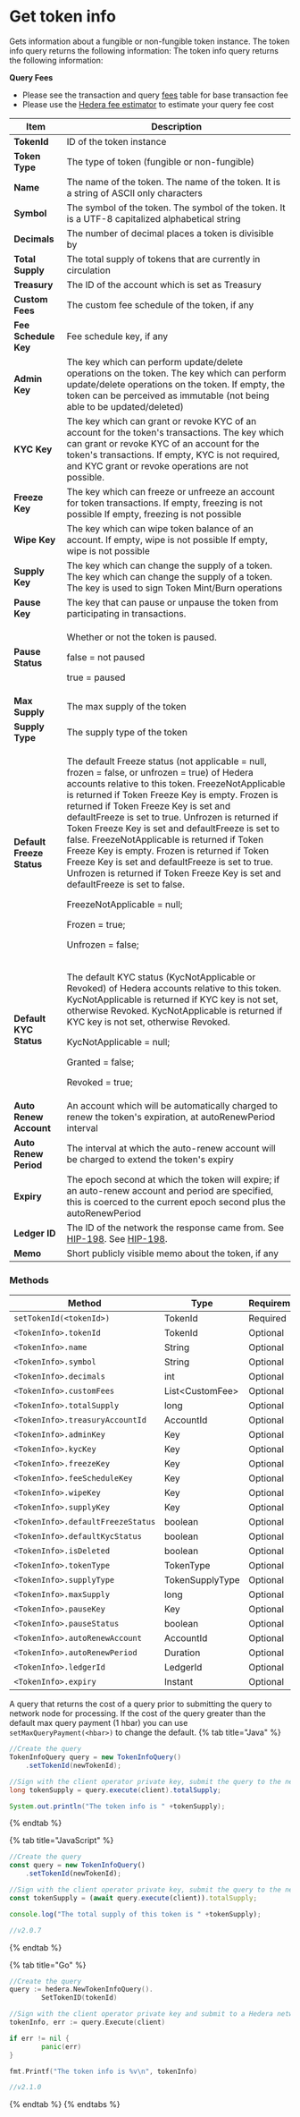 # Get token info

Gets information about a fungible or non-fungible token instance. The token info query returns the following information: The token info query returns the following information:

**Query Fees**

* Please see the transaction and query [fees](../../../networks/mainnet/fees/#transaction-and-query-fees) table for base transaction fee
* Please use the [Hedera fee estimator](https://hedera.com/fees) to estimate your query fee cost

| Item                      | Description                                                                                                                                                                                                                                             |
| ------------------------- | ------------------------------------------------------------------------------------------------------------------------------------------------------------------------------------------------------------------------------------------------------- |
| **TokenId**               | ID of the token instance                                                                                                                                                                                                                                |
| **Token Type**            | The type of token (fungible or non-fungible)                                                                                                                                                                                                            |
| **Name**                  | The name of the token. The name of the token. It is a string of ASCII only characters                                                                                                                                                                   |
| **Symbol**                | The symbol of the token. The symbol of the token. It is a UTF-8 capitalized alphabetical string                                                                                                                                                         |
| **Decimals**              | The number of decimal places a token is divisible by                                                                                                                                                                                                    |
| **Total Supply**          | The total supply of tokens that are currently in circulation                                                                                                                                                                                            |
| **Treasury**              | The ID of the account which is set as Treasury                                                                                                                                                                                                          |
| **Custom Fees**           | The custom fee schedule of the token, if any                                                                                                                                                                                                            |
| **Fee Schedule Key**      | Fee schedule key, if any                                                                                                                                                                                                                                |
| **Admin Key**             | The key which can perform update/delete operations on the token. The key which can perform update/delete operations on the token. If empty, the token can be perceived as immutable (not being able to be updated/deleted)                              |
| **KYC Key**               | The key which can grant or revoke KYC of an account for the token's transactions. The key which can grant or revoke KYC of an account for the token's transactions. If empty, KYC is not required, and KYC grant or revoke operations are not possible. |
| **Freeze Key**            | The key which can freeze or unfreeze an account for token transactions. If empty, freezing is not possible If empty, freezing is not possible                                                                                                           |
| **Wipe Key**              | The key which can wipe token balance of an account. If empty, wipe is not possible If empty, wipe is not possible                                                                                                                                       |
| **Supply Key**            | The key which can change the supply of a token. The key which can change the supply of a token. The key is used to sign Token Mint/Burn operations                                                                                                      |
| **Pause Key**             | The key that can pause or unpause the token from participating in transactions.                                                                                                                                                                         |
| **Pause Status**          | <p>Whether or not the token is paused.</p><p>false = not paused</p><p>true = paused</p>                                                                                                                                                                             |
| **Max Supply**            | The max supply of the token                                                                                                                                                                                                                             |
| **Supply Type**           | The supply type of the token                                                                                                                                                                                                                            |
| **Default Freeze Status** | <p>The default Freeze status (not applicable = null, frozen = false, or unfrozen = true) of Hedera accounts relative to this token. FreezeNotApplicable is returned if Token Freeze Key is empty. Frozen is returned if Token Freeze Key is set and defaultFreeze is set to true. Unfrozen is returned if Token Freeze Key is set and defaultFreeze is set to false. FreezeNotApplicable is returned if Token Freeze Key is empty. Frozen is returned if Token Freeze Key is set and defaultFreeze is set to true. Unfrozen is returned if Token Freeze Key is set and defaultFreeze is set to false.</p><p>FreezeNotApplicable = null;</p><p>Frozen = true;</p><p>Unfrozen = false;</p>                                                                                                                                                    |
| **Default KYC Status**    | <p>The default KYC status (KycNotApplicable or Revoked) of Hedera accounts relative to this token. KycNotApplicable is returned if KYC key is not set, otherwise Revoked. KycNotApplicable is returned if KYC key is not set, otherwise Revoked.</p><p>KycNotApplicable = null;</p><p>Granted = false;</p><p>Revoked = true;</p>                                                                                                                                                   |
| **Auto Renew Account**    | An account which will be automatically charged to renew the token's expiration, at autoRenewPeriod interval                                                                                                                                             |
| **Auto Renew Period**     | The interval at which the auto-renew account will be charged to extend the token's expiry                                                                                                                                                               |
| **Expiry**                | The epoch second at which the token will expire; if an auto-renew account and period are specified, this is coerced to the current epoch second plus the autoRenewPeriod                                                                                |
| **Ledger ID**             | The ID of the network the response came from. See [HIP-198](https://hips.hedera.com/hip/hip-198). See [HIP-198](https://hips.hedera.com/hip/hip-198).                                                                                                   |
| **Memo**                  | Short publicly visible memo about the token, if any                                                                                                                                                                                                     |

### Methods

| Method                                  | Type              | Requirement |
| --------------------------------------- | ----------------- | ----------- |
| `setTokenId(<tokenId>)`           | TokenId           | Required    |
| `<TokenInfo>.tokenId`             | TokenId           | Optional    |
| `<TokenInfo>.name`                | String            | Optional    |
| `<TokenInfo>.symbol`              | String            | Optional    |
| `<TokenInfo>.decimals`            | int               | Optional    |
| `<TokenInfo>.customFees`          | List\<CustomFee> | Optional    |
| `<TokenInfo>.totalSupply`         | long              | Optional    |
| `<TokenInfo>.treasuryAccountId`   | AccountId         | Optional    |
| `<TokenInfo>.adminKey`            | Key               | Optional    |
| `<TokenInfo>.kycKey`              | Key               | Optional    |
| `<TokenInfo>.freezeKey`           | Key               | Optional    |
| `<TokenInfo>.feeScheduleKey`      | Key               | Optional    |
| `<TokenInfo>.wipeKey`             | Key               | Optional    |
| `<TokenInfo>.supplyKey`           | Key               | Optional    |
| `<TokenInfo>.defaultFreezeStatus` | boolean           | Optional    |
| `<TokenInfo>.defaultKycStatus`    | boolean           | Optional    |
| `<TokenInfo>.isDeleted`           | boolean           | Optional    |
| `<TokenInfo>.tokenType`           | TokenType         | Optional    |
| `<TokenInfo>.supplyType`          | TokenSupplyType   | Optional    |
| `<TokenInfo>.maxSupply`           | long              | Optional    |
| `<TokenInfo>.pauseKey`            | Key               | Optional    |
| `<TokenInfo>.pauseStatus`         | boolean           | Optional    |
| `<TokenInfo>.autoRenewAccount`    | AccountId         | Optional    |
| `<TokenInfo>.autoRenewPeriod`     | Duration          | Optional    |
| `<TokenInfo>.ledgerId`            | LedgerId          | Optional    |
| `<TokenInfo>.expiry`              | Instant           | Optional    |

A query that returns the cost of a query prior to submitting the query to network node for processing. If the cost of the query greater than the default max query payment (1 hbar) you can use `setMaxQueryPayment(<hbar>)` to change the default.
{% tab title="Java" %}
```java
//Create the query
TokenInfoQuery query = new TokenInfoQuery()
    .setTokenId(newTokenId);

//Sign with the client operator private key, submit the query to the network and get the token supply
long tokenSupply = query.execute(client).totalSupply;

System.out.println("The token info is " +tokenSupply);
```
{% endtab %}

{% tab title="JavaScript" %}
```javascript
//Create the query
const query = new TokenInfoQuery()
    .setTokenId(newTokenId);

//Sign with the client operator private key, submit the query to the network and get the token supply
const tokenSupply = (await query.execute(client)).totalSupply;

console.log("The total supply of this token is " +tokenSupply);

//v2.0.7
```
{% endtab %}

{% tab title="Go" %}
```go
//Create the query
query := hedera.NewTokenInfoQuery().
        SetTokenID(tokenId)

//Sign with the client operator private key and submit to a Hedera network
tokenInfo, err := query.Execute(client)

if err != nil {
        panic(err)
}

fmt.Printf("The token info is %v\n", tokenInfo)

//v2.1.0
```
{% endtab %}
{% endtabs %}
